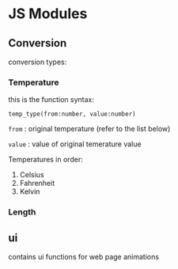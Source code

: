 #   JS Modules

## Conversion
conversion types:
### Temperature

this is the function syntax:
```
temp_type(from:number, value:number)

```
`from`
: original temperature (refer to the list below)

`value`
: value of original temerature value

Temperatures in order:
1. Celsius
2. Fahrenheit
3. Kelvin

### Length


## ui
contains ui functions for web page animations
